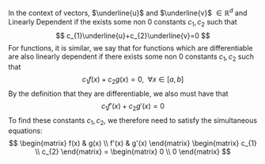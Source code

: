 In the context of vectors, $\underline{u}$ and $\underline{v}$ $\in \mathbb{R}^d$ and Linearly Dependent if the exists some non 0 constants $c_{1},c_{2}$ such that $$
c_{1}\underline{u}+c_{2}\underline{v}=0
$$
For functions, it is similar, we say that for functions which are differentiable are also linearly dependent if there exists some non 0 constants $c_{1},c_{2}$ such that $$
c_{1}f(x) + c_{2}g(x) = 0 , \ \ \forall x\in[a,b]$$
By the definition that they are differentiable, we also must have that $$
c_{1}f'(x)+ c_{2}g'(x) = 0
$$
To find these constants $c_{1},c_{2}$, we therefore need to satisfy the simultaneous equations: $$
\begin{matrix}
f(x) & g(x)  \\
f'(x)  & g'(x)
\end{matrix} \begin{matrix}
c_{1} \\
c_{2}
\end{matrix} = \begin{matrix}
0  \\
0
\end{matrix}
$$